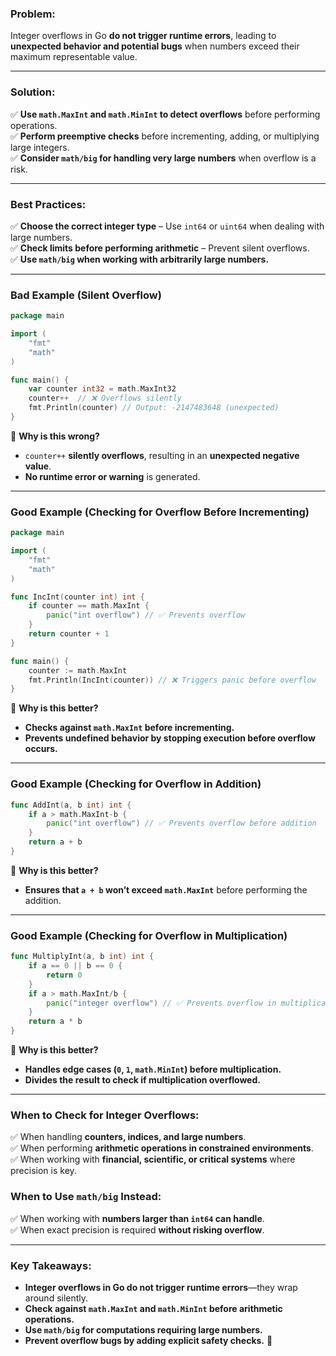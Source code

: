### **Problem:**

Integer overflows in Go **do not trigger runtime errors**, leading to **unexpected behavior and potential bugs** when numbers exceed their maximum representable value.

---

### **Solution:**

✅ **Use `math.MaxInt` and `math.MinInt` to detect overflows** before performing operations.  
✅ **Perform preemptive checks** before incrementing, adding, or multiplying large integers.  
✅ **Consider `math/big` for handling very large numbers** when overflow is a risk.

---

### **Best Practices:**

✅ **Choose the correct integer type** – Use `int64` or `uint64` when dealing with large numbers.  
✅ **Check limits before performing arithmetic** – Prevent silent overflows.  
✅ **Use `math/big` when working with arbitrarily large numbers.**

---

### **Bad Example (Silent Overflow)**

```go
package main

import (
	"fmt"
	"math"
)

func main() {
	var counter int32 = math.MaxInt32
	counter++  // ❌ Overflows silently
	fmt.Println(counter) // Output: -2147483648 (unexpected)
}
```

🔴 **Why is this wrong?**

- `counter++` **silently overflows**, resulting in an **unexpected negative value**.
- **No runtime error or warning** is generated.

---

### **Good Example (Checking for Overflow Before Incrementing)**

```go
package main

import (
	"fmt"
	"math"
)

func IncInt(counter int) int {
	if counter == math.MaxInt {
		panic("int overflow") // ✅ Prevents overflow
	}
	return counter + 1
}

func main() {
	counter := math.MaxInt
	fmt.Println(IncInt(counter)) // ❌ Triggers panic before overflow
}
```

🔵 **Why is this better?**

- **Checks against `math.MaxInt` before incrementing.**
- **Prevents undefined behavior by stopping execution before overflow occurs.**

---

### **Good Example (Checking for Overflow in Addition)**

```go
func AddInt(a, b int) int {
	if a > math.MaxInt-b {
		panic("int overflow") // ✅ Prevents overflow before addition
	}
	return a + b
}
```

🔵 **Why is this better?**

- **Ensures that `a + b` won’t exceed `math.MaxInt`** before performing the addition.

---

### **Good Example (Checking for Overflow in Multiplication)**

```go
func MultiplyInt(a, b int) int {
	if a == 0 || b == 0 {
		return 0
	}
	if a > math.MaxInt/b {
		panic("integer overflow") // ✅ Prevents overflow in multiplication
	}
	return a * b
}
```

🔵 **Why is this better?**

- **Handles edge cases (`0`, `1`, `math.MinInt`) before multiplication.**
- **Divides the result to check if multiplication overflowed.**

---

### **When to Check for Integer Overflows:**

✅ When handling **counters, indices, and large numbers**.  
✅ When performing **arithmetic operations in constrained environments**.  
✅ When working with **financial, scientific, or critical systems** where precision is key.

### **When to Use `math/big` Instead:**

✅ When working with **numbers larger than `int64` can handle**.  
✅ When exact precision is required **without risking overflow**.

---

### **Key Takeaways:**

- **Integer overflows in Go do not trigger runtime errors**—they wrap around silently.
- **Check against `math.MaxInt` and `math.MinInt` before arithmetic operations.**
- **Use `math/big` for computations requiring large numbers.**
- **Prevent overflow bugs by adding explicit safety checks.** 🚀